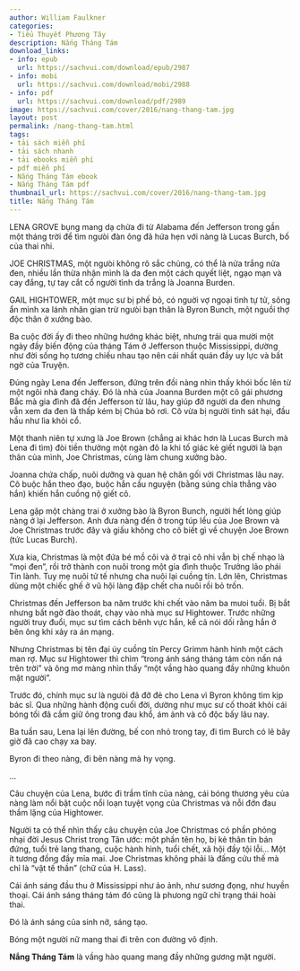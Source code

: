 ```yaml
---
author: William Faulkner
categories:
- Tiểu Thuyết Phương Tây
description: Nắng Tháng Tám
download_links:
- info: epub
  url: https://sachvui.com/download/epub/2987
- info: mobi
  url: https://sachvui.com/download/mobi/2988
- info: pdf
  url: https://sachvui.com/download/pdf/2989
image: https://sachvui.com/cover/2016/nang-thang-tam.jpg
layout: post
permalink: /nang-thang-tam.html
tags:
- tải sách miễn phí
- tải sách nhanh
- tải ebooks miễn phí
- pdf miễn phí
- Nắng Tháng Tám ebook
- Nắng Tháng Tám pdf
thumbnail_url: https://sachvui.com/cover/2016/nang-thang-tam.jpg
title: Nắng Tháng Tám
---
```


 <div class="item-desc text-justify"> <p>LENA GROVE bụng mang dạ chửa đi từ Alabama đến Jefferson trong gần một tháng trời để tìm ngưòi đàn ông đã hứa hẹn với nàng là Lucas Burch, bố của thai nhi.</p><p>JOE CHRISTMAS, một ngưòi không rõ sắc chủng, có thể là nửa trắng nửa đen, nhiều lần thừa nhận mình là da đen một cách quyết liệt, ngạo mạn và cay đắng, tự tay cắt cổ người tình da trắng là Joanna Burden.</p><p>GAIL HIGHTOWER, một mục sư bị phế bỏ, có nguời vợ ngoại tình tự tử, sông ẩn mình xa lánh nhân gian trừ ngưòi bạn thân là Byron Bunch, một nguồi thợ độc thân ở xưởng bào.</p><p>Ba cuộc đời ấy đi theo những hướng khác biệt, nhưng trải qua mười một ngày đầy biến động của tháng Tám ở Jefferson thuộc Mississippi, dường như đời sống họ tương chiếu nhau tạo nên cái nhất quán đầy uy lực và bất ngờ của Truyện.</p><p>Đúng ngày Lena đến Jefferson, đứng trên đồi nàng nhìn thấy khói bốc lên từ một ngôi nhà đang cháy. Đó là nhà của Joanna Burden một cô gái phương Bắc mà gia đình đã đến Jefferson từ lâu, hay giúp đỡ người da đen nhưng vẫn xem da đen là thấp kém bị Chúa bỏ rơi. Cô vừa bị người tình sát hại, đầu hầu như lìa khỏi cổ.</p><p>Một thanh niên tự xưng là Joe Brown (chẳng ai khác hơn là Lucas Burch mà Lena đi tìm) đòi tiền thưởng một ngàn đô la khi tố giác kẻ giết người là bạn thân của mình, Joe Christmas, cùng làm chung xưởng bào.</p><p>Joanna chứa chấp, nuôi dưỡng và quan hệ chăn gối với Christmas lâu nay. Cô buộc hắn theo đạo, buộc hắn cầu nguyện (bằng súng chỉa thẳng vào hắn) khiến hắn cuồng nộ giết cô.</p><p>Lena gặp một chàng trai ở xưởng bào là Byron Bunch, người hết lòng giúp nàng ở lại Jefferson. Anh đưa nàng đến ở trong túp lều của Joe Brown và Joe Christmas trước đây và giấu không cho cô biết gì về chuyện Joe Brown (tức Lucas Burch).</p><p>Xưa kia, Christmas là một đứa bé mồ côi và ở trại cô nhi vẫn bị chế nhạo là “mọi đen”, rồi trở thành con nuôi trong một gia đình thuộc Trưởng lão phái Tin lành. Tuy mẹ nuôi tử tế nhưng cha nuôi lại cuồng tín. Lớn lên, Christmas dùng một chiếc ghế ở vũ hội làng đập chết cha nuôi rồi bỏ trốn.</p><p>Christmas đến Jefferson ba năm trước khi chết vào năm ba mưoi tuổi. Bị bắt nhưng bất ngờ đào thoát, chạy vào nhà mục sư Hightower. Trước những người truy đuổi, mục sư tìm cách bênh vực hắn, kể cả nói dối rằng hắn ở bên ông khi xảy ra án mạng.</p><p>Nhưng Christmas bị tên đại úy cuồng tín Percy Grimm hành hình một cách man rợ. Mục sư Hightower thì chìm “trong ánh sáng tháng tám còn nấn ná trên trời” và ông mơ màng nhìn thấy “một vầng hào quang đầy những khuôn mặt người”.</p><p>Trước đó, chính mục sư là ngưòi đã đỡ đẻ cho Lena vì Byron không tìm kịp bác sĩ. Qua những hành động cuối đời, dường như mục sư cố thoát khỏi cái bóng tối đã cầm giữ ông trong đau khổ, ám ảnh và cô độc bấy lâu nay.</p><p>Ba tuần sau, Lena lại lên đường, bế con nhỏ trong tay, đi tìm Burch có lẽ bây giờ đã cao chạy xa bay.</p><p>Byron đi theo nàng, đi bên nàng mà hy vọng.</p><p>...</p><p>Câu chuyện của Lena, bước đi trầm tĩnh của nàng, cái bóng thương yêu của nàng làm nổi bật cuộc nổi loạn tuyệt vọng của Christmas và nỗi đớn đau thầm lặng của Hightower.</p><p>Người ta có thể nhìn thấy câu chuyện của Joe Christmas có phần phỏng nhại đời Jesus Christ trong Tân ước: một phần tên họ, bị kẻ thân tín bán đứng, tuổi trẻ lang thang, cuộc hành hình, tuổi chết, xã hội đầy tội lỗi... Một ít tương đồng đầy mỉa mai. Joe Christmas không phải là đấng cứu thế mà chỉ là “vật tế thần” (chữ của H. Lass).</p><p>Cái ánh sáng đầu thu ở Mississippi như ảo ảnh, như sương đọng, như huyền thoại. Cái ánh sáng tháng tám đó cũng là phưong ngữ chỉ trạng thái hoài thai.</p><p>Đó là ánh sáng của sinh nở, sáng tạo.</p><p>Bóng một người nữ mang thai đi trên con đường vô định.</p><p><strong>Nắng Tháng Tám</strong> là vầng hào quang mang đầy những gương mặt người.</p> </div>